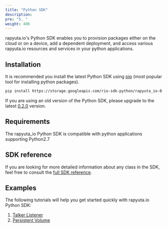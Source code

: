 ```yaml
---
title: "Python SDK"
description:
pre: "5. "
weight: 400
---
```

rapyuta.io's Python SDK enables you to provision packages either on the cloud or
on a device, add a dependent deployment, and access various rapyuta.io resources
and services in your python applications.

## Installation
It is recommended you install the latest Python SDK using [pip](https://pip.pypa.io/en/stable/)
(most popular tool for installing python packages).
```bash
pip install https://storage.googleapis.com/rio-sdk-python/rapyuta_io-0.2.0-py2-none-any.whl
```
If you are using an old version of the Python SDK, please upgrade to the latest
[0.2.0](https://storage.googleapis.com/rio-sdk-python/rapyuta_io-0.2.0-py2-none-any.whl)
version.

## Requirements
The rapyuta_io Python SDK is compatible with python applications supporting Python2.7

## SDK reference
If you are looking for more detailed information about any class in the SDK, feel
free to consult the [full SDK reference](https://closed-betadocs.ep.rapyuta.io/).

## Examples
The following tutorials will help you get started quickly with rapyuta.io
Python SDK:

1. [Talker Listener](./talker-listener)
2. [Persistent Volume](./persistent-volume)
